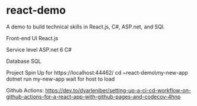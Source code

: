 # react-demo
A demo to build technical skills in React.js, C#, ASP.net, and SQl. 

Front-end UI
React.js

Service level 
ASP.net 6 
C#

Database
SQL


Project Spin Up for https://localhost:44462/
cd ~react-demo\my-new-app
dotnet run my-new-app
wait for host to load

Github Actions:
https://dev.to/dyarleniber/setting-up-a-ci-cd-workflow-on-github-actions-for-a-react-app-with-github-pages-and-codecov-4hnp
